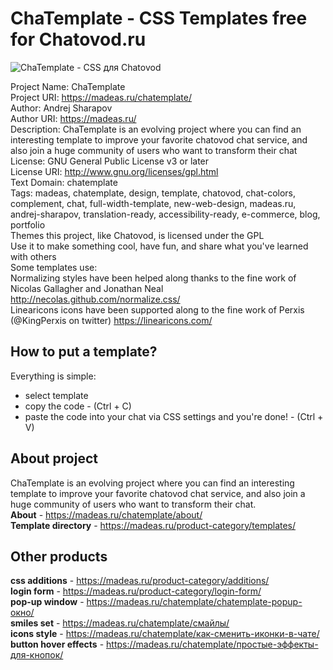 # ChaTemplate - CSS Templates free for Chatovod.ru  

![ChaTemplate - CSS для Chatovod](https://madeas.ru/wp-content/uploads/2018/03/ch-mail-form.png "ChaTemplate - CSS для Chatovod")

Project Name: ChaTemplate  
Project URI: https://madeas.ru/chatemplate/  
Author: Andrej Sharapov  
Author URI: https://madeas.ru/  
Description: ChaTemplate is an evolving project where you can find an interesting template to improve your favorite chatovod chat service, and also join a huge community of users who want to transform their chat  
License: GNU General Public License v3 or later  
License URI: http://www.gnu.org/licenses/gpl.html  
Text Domain: chatemplate  
Tags: madeas, chatemplate, design, template, chatovod, chat-colors, complement, chat, full-width-template, new-web-design, madeas.ru, andrej-sharapov, translation-ready, accessibility-ready, e-commerce, blog, portfolio  
Themes this project, like Chatovod, is licensed under the GPL  
Use it to make something cool, have fun, and share what you've learned with others  
Some templates use:  
Normalizing styles have been helped along thanks to the fine work of Nicolas Gallagher and Jonathan Neal http://necolas.github.com/normalize.css/  
Linearicons icons have been supported along to the fine work of Perxis (@KingPerxis on twitter) https://linearicons.com/


## How to put a template?
Everything is simple:
<ul>
<li>select template</li>
<li>copy the code - (Ctrl + C)</li>
<li>paste the code into your chat via CSS settings and you're done! - (Ctrl + V)</li>
</ul>

## About project
ChaTemplate is an evolving project where you can find an interesting template to improve your favorite chatovod chat service, and also join a huge community of users who want to transform their chat.  
<b>About</b> - https://madeas.ru/chatemplate/about/  
<b>Template directory</b> - https://madeas.ru/product-category/templates/  


## Other products
<b>css additions</b> - https://madeas.ru/product-category/additions/  
<b>login form</b> - https://madeas.ru/product-category/login-form/  
<b>pop-up window</b> - https://madeas.ru/chatemplate/chatemplate-popup-окно/  
<b>smiles set</b> - https://madeas.ru/chatemplate/смайлы/  
<b>icons style</b> - https://madeas.ru/chatemplate/как-сменить-иконки-в-чате/  
<b>button hover effects</b> - https://madeas.ru/chatemplate/простые-эффекты-для-кнопок/
